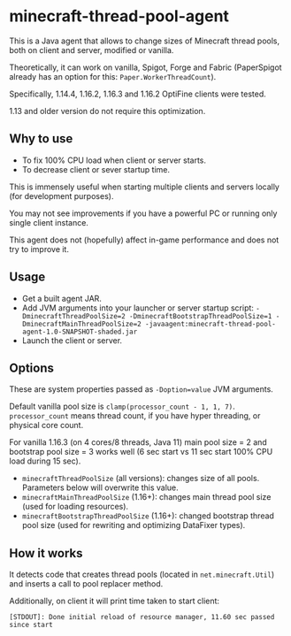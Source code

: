 # minecraft-thread-pool-agent

This is a Java agent that allows to change sizes of Minecraft thread pools, both on client and server, modified or vanilla.

Theoretically, it can work on vanilla, Spigot, Forge and Fabric (PaperSpigot already has an option for this: `Paper.WorkerThreadCount`).

Specifically, 1.14.4, 1.16.2, 1.16.3 and 1.16.2 OptiFine clients were tested.

1.13 and older version do not require this optimization.

## Why to use

- To fix 100% CPU load when client or server starts.
- To decrease client or sever startup time.

This is immensely useful when starting multiple clients and servers locally (for development purposes).

You may not see improvements if you have a powerful PC or running only single client instance.

This agent does not (hopefully) affect in-game performance and does not try to improve it.

## Usage

- Get a built agent JAR.
- Add JVM arguments into your launcher or server startup script: `-DminecraftThreadPoolSize=2 -DminecraftBootstrapThreadPoolSize=1 -DminecraftMainThreadPoolSize=2 -javaagent:minecraft-thread-pool-agent-1.0-SNAPSHOT-shaded.jar`
- Launch the client or server.

## Options

These are system properties passed as `-Doption=value` JVM arguments.

Default vanilla pool size is `clamp(processor_count - 1, 1, 7)`. `processor_count` means thread count, if you have hyper threading, or physical core count.

For vanilla 1.16.3 (on 4 cores/8 threads, Java 11) main pool size = 2 and bootstrap pool size = 3 works well (6 sec start vs 11 sec start 100% CPU load during 15 sec).

- `minecraftThreadPoolSize` (all versions): changes size of all pools. Parameters below will overwrite this value.
- `minecraftMainThreadPoolSize` (1.16+): changes main thread pool size (used for loading resources).
- `minecraftBootstrapThreadPoolSize` (1.16+): changed bootstrap thread pool size (used for rewriting and optimizing DataFixer types).

## How it works

It detects code that creates thread pools (located in `net.minecraft.Util`) and inserts a call to pool replacer method.

Additionally, on client it will print time taken to start client:

`[STDOUT]: Done initial reload of resource manager, 11.60 sec passed since start`